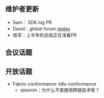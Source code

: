 ## 维护者更新
- Sam： SDK log PR
- David：global forum [replay](https://github.com/Hyperledger-TWGC/fabric-gm-wiki/blob/master/%E4%BC%9A%E8%AE%AE%E8%AE%B0%E5%BD%95/A%20journey%20with%20the%20TWGC%20CryptoGraphy%20Team%20-%20David%20Liu%2C%20Oracle.pdf)
- 桂军：上半年的总结正在准备PR

## 会议话题

## 开放话题
- Fabric-conformance: k8s-conformance
  - qiaomin：为什么不直接用跨链技术呢？
